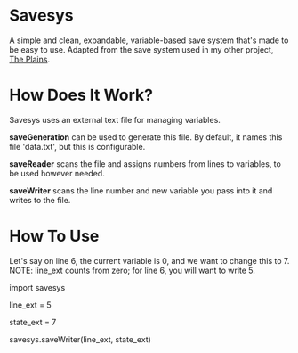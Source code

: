 # Savesys
A simple and clean, expandable, variable-based save system that's made to be easy to use.
Adapted from the save system used in my other project, [The Plains](https://github.com/draumaz/plains).

# How Does It Work?
Savesys uses an external text file for managing variables. 

**saveGeneration** can be used to generate this file. By default, it names this file 'data.txt', but this is configurable.

**saveReader** scans the file and assigns numbers from lines to variables, to be used however needed. 

**saveWriter** scans the line number and new variable you pass into it and writes to the file.

# How To Use
Let's say on line 6, the current variable is 0, and we want to change this to 7.
NOTE: line_ext counts from zero; for line 6, you will want to write 5.

import savesys

line_ext = 5

state_ext = 7

savesys.saveWriter(line_ext, state_ext)
